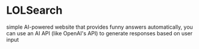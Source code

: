 # LOLSearch
simple AI-powered website that provides funny answers automatically, you can use an AI API (like OpenAI's API) to generate responses based on user input
